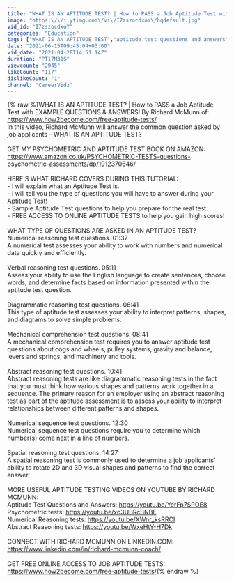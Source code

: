 ```yaml
---
title: "WHAT IS AN APTITUDE TEST? | How to PASS a Job Aptitude Test with EXAMPLE QUESTIONS & ANSWERS!"
image: "https:\/\/i.ytimg.com\/vi\/I7zszocdxoY\/hqdefault.jpg"
vid_id: "I7zszocdxoY"
categories: "Education"
tags: ["WHAT IS AN APTITUDE TEST","aptitude test questions and answers","job aptitude test"]
date: "2021-06-15T09:45:04+03:00"
vid_date: "2021-04-28T14:51:14Z"
duration: "PT17M31S"
viewcount: "2945"
likeCount: "117"
dislikeCount: "1"
channel: "CareerVidz"
---
```

{% raw %}WHAT IS AN APTITUDE TEST? | How to PASS a Job Aptitude Test with EXAMPLE QUESTIONS &amp; ANSWERS! By Richard McMunn of:<br /><a rel="nofollow" target="blank" href="https://www.how2become.com/free-aptitude-tests/">https://www.how2become.com/free-aptitude-tests/</a><br />In this video, Richard McMunn will answer the common question asked by job applicants - WHAT IS AN APTITUDE TEST?<br /><br />GET MY PSYCHOMETRIC AND APTITUDE TEST BOOK ON AMAZON:<br /><a rel="nofollow" target="blank" href="https://www.amazon.co.uk/PSYCHOMETRIC-TESTS-questions-psychometric-assessments/dp/1912370646/">https://www.amazon.co.uk/PSYCHOMETRIC-TESTS-questions-psychometric-assessments/dp/1912370646/</a><br /><br />HERE'S WHAT RICHARD COVERS DURING THIS TUTORIAL:<br />- I will explain what an Aptitude Test is.<br />- I will tell you the type of questions you will have to answer during your Aptitude Test!<br />- Sample Aptitude Test questions to help you prepare for the real test.<br />- FREE ACCESS TO ONLINE APTITUDE TESTS to help you gain high scores!<br /><br />WHAT TYPE OF QUESTIONS ARE ASKED IN AN APTITUDE TEST? <br />Numerical reasoning test questions. 01:37<br />A numerical test assesses your ability to work with numbers and numerical data quickly and efficiently.<br /><br />Verbal reasoning test questions. 05:11<br />Assess your ability to use the English language to create sentences, choose words, and determine facts based on information presented within the aptitude test question.<br /><br />Diagrammatic reasoning test questions. 06:41<br />This type of aptitude test assesses your ability to interpret patterns, shapes, and diagrams to solve simple problems.<br /><br />Mechanical comprehension test questions. 08:41<br />A mechanical comprehension test requires you to answer aptitude test questions about cogs and wheels, pulley systems, gravity and balance, levers and springs, and machinery and tools.<br /><br />Abstract reasoning test questions. 10:41<br />Abstract reasoning tests are like diagrammatic reasoning tests in the fact that you must think how various shapes and patterns work together in a sequence. The primary reason for an employer using an abstract reasoning test as part of the aptitude assessment is to assess your ability to interpret relationships between different patterns and shapes.<br /><br />Numerical sequence test questions. 12:30<br />Numerical sequence test questions require you to determine which number(s) come next in a line of numbers.<br /><br />Spatial reasoning test questions. 14:27<br />A spatial reasoning test is commonly used to determine a job applicants' ability to rotate 2D and 3D visual shapes and patterns to find the correct answer.<br /><br />MORE USEFUL APTITUDE TESTING VIDEOS ON YOUTUBE BY RICHARD MCMUNN:<br />Aptitude Test Questions and Answers: <a rel="nofollow" target="blank" href="https://youtu.be/YerFp7SPOE8">https://youtu.be/YerFp7SPOE8</a><br />Psychometric tests: <a rel="nofollow" target="blank" href="https://youtu.be/xo3UBRcBNBE">https://youtu.be/xo3UBRcBNBE</a><br />Numerical Reasoning tests: <a rel="nofollow" target="blank" href="https://youtu.be/XWnr_ksRRCI">https://youtu.be/XWnr_ksRRCI</a><br />Abstract Reasoning tests: <a rel="nofollow" target="blank" href="https://youtu.be/WxeHtY-H7Dk">https://youtu.be/WxeHtY-H7Dk</a><br /><br />CONNECT WITH RICHARD MCMUNN ON LINKEDIN.COM:<br /><a rel="nofollow" target="blank" href="https://www.linkedin.com/in/richard-mcmunn-coach/">https://www.linkedin.com/in/richard-mcmunn-coach/</a><br /><br />GET FREE ONLINE ACCESS TO JOB APTITUDE TESTS:<br /><a rel="nofollow" target="blank" href="https://www.how2become.com/free-aptitude-tests/">https://www.how2become.com/free-aptitude-tests/</a>{% endraw %}
